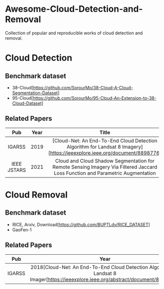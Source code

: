 # Awesome-Cloud-Detection-and-Removal
Collection of popular and reproducible works of cloud detection and removal.


# Cloud Detection

## Benchmark dataset
* 38-Cloud[https://github.com/SorourMo/38-Cloud-A-Cloud-Segmentation-Dataset]
* 95-Cloud[https://github.com/SorourMo/95-Cloud-An-Extension-to-38-Cloud-Dataset]

## Related Papers
|Pub|Year|Title|Code|
|:---:|:---:|:---:|:---:|
|IGARSS|2019|[Cloud-Net: An End-To-End Cloud Detection Algorithm for Landsat 8 Imagery][https://ieeexplore.ieee.org/document/8898776]|Code[https://github.com/SorourMo/Cloud-Net-A-semantic-segmentation-CNN-for-cloud-detection]|
|IEEE JSTARS|2021|Cloud and Cloud Shadow Segmentation for Remote Sensing Imagery Via Filtered Jaccard Loss Function and Parametric Augmentation|-[https://github.com/SorourMo/95-Cloud-An-Extension-to-38-Cloud-Dataset]|

# Cloud Removal

## Benchmark dataset
* RICE, Arxiv, Download[https://github.com/BUPTLdy/RICE_DATASET]
* GaoFen-1

## Related Papers
|Pub|Year|Title|Code|
|:---:|:---:|:---:|:---:|
|IGARSS|2018[Cloud-Net: An End-To-End Cloud Detection Algorithm for Landsat 8 Imager[https://ieeexplore.ieee.org/abstract/document/8519033]|-|
